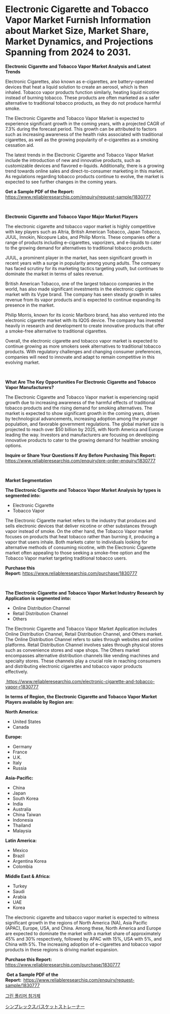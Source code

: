 <p><h1>Electronic Cigarette and Tobacco Vapor Market Furnish Information about Market Size, Market Share, Market Dynamics, and Projections Spanning from 2024 to 2031.</h1></p><p><strong>Electronic Cigarette and Tobacco Vapor Market Analysis and Latest Trends</strong></p>
<p><p>Electronic Cigarettes, also known as e-cigarettes, are battery-operated devices that heat a liquid solution to create an aerosol, which is then inhaled. Tobacco vapor products function similarly, heating liquid nicotine instead of burning tobacco. These products are often marketed as a safer alternative to traditional tobacco products, as they do not produce harmful smoke. </p><p>The Electronic Cigarette and Tobacco Vapor Market is expected to experience significant growth in the coming years, with a projected CAGR of 7.3% during the forecast period. This growth can be attributed to factors such as increasing awareness of the health risks associated with traditional cigarettes, as well as the growing popularity of e-cigarettes as a smoking cessation aid. </p><p>The latest trends in the Electronic Cigarette and Tobacco Vapor Market include the introduction of new and innovative products, such as customizable devices and flavored e-liquids. Additionally, there is a growing trend towards online sales and direct-to-consumer marketing in this market. As regulations regarding tobacco products continue to evolve, the market is expected to see further changes in the coming years.</p></p>
<p><strong>Get a Sample PDF of the Report:&nbsp;</strong> <a href="https://www.reliableresearchiq.com/enquiry/request-sample/1830777">https://www.reliableresearchiq.com/enquiry/request-sample/1830777</a></p>
<p>&nbsp;</p>
<p><strong>Electronic Cigarette and Tobacco Vapor Major Market Players</strong></p>
<p><p>The electronic cigarette and tobacco vapor market is highly competitive with key players such as Altria, British American Tobacco, Japan Tobacco, JUUL, Innokin, Nicopure Labs, and Philip Morris. These companies offer a range of products including e-cigarettes, vaporizers, and e-liquids to cater to the growing demand for alternatives to traditional tobacco products.</p><p>JUUL, a prominent player in the market, has seen significant growth in recent years with a surge in popularity among young adults. The company has faced scrutiny for its marketing tactics targeting youth, but continues to dominate the market in terms of sales revenue.</p><p>British American Tobacco, one of the largest tobacco companies in the world, has also made significant investments in the electronic cigarette market with its Vype brand. The company has seen steady growth in sales revenue from its vapor products and is expected to continue expanding its presence in the market.</p><p>Philip Morris, known for its iconic Marlboro brand, has also ventured into the electronic cigarette market with its IQOS device. The company has invested heavily in research and development to create innovative products that offer a smoke-free alternative to traditional cigarettes.</p><p>Overall, the electronic cigarette and tobacco vapor market is expected to continue growing as more smokers seek alternatives to traditional tobacco products. With regulatory challenges and changing consumer preferences, companies will need to innovate and adapt to remain competitive in this evolving market.</p></p>
<p>&nbsp;</p>
<p><strong>What Are The Key Opportunities For Electronic Cigarette and Tobacco Vapor Manufacturers?</strong></p>
<p><p>The Electronic Cigarette and Tobacco Vapor market is experiencing rapid growth due to increasing awareness of the harmful effects of traditional tobacco products and the rising demand for smoking alternatives. The market is expected to show significant growth in the coming years, driven by technological advancements, increasing adoption among the younger population, and favorable government regulations. The global market size is projected to reach over $50 billion by 2025, with North America and Europe leading the way. Investors and manufacturers are focusing on developing innovative products to cater to the growing demand for healthier smoking options.</p></p>
<p><strong>Inquire or Share Your Questions If Any Before Purchasing This Report:</strong> <a href="https://www.reliableresearchiq.com/enquiry/pre-order-enquiry/1830777">https://www.reliableresearchiq.com/enquiry/pre-order-enquiry/1830777</a></p>
<p>&nbsp;</p>
<p><strong>Market Segmentation</strong></p>
<p><strong>The Electronic Cigarette and Tobacco Vapor Market Analysis by types is segmented into:</strong></p>
<p><ul><li>Electronic Cigarette</li><li>Tobacco Vapor</li></ul></p>
<p><p>The Electronic Cigarette market refers to the industry that produces and sells electronic devices that deliver nicotine or other substances through vapor instead of smoke. On the other hand, the Tobacco Vapor market focuses on products that heat tobacco rather than burning it, producing a vapor that users inhale. Both markets cater to individuals looking for alternative methods of consuming nicotine, with the Electronic Cigarette market often appealing to those seeking a smoke-free option and the Tobacco Vapor market targeting traditional tobacco users.</p></p>
<p><strong>Purchase this Report:&nbsp;</strong><a href="https://www.reliableresearchiq.com/purchase/1830777">https://www.reliableresearchiq.com/purchase/1830777</a></p>
<p>&nbsp;</p>
<p><strong>The Electronic Cigarette and Tobacco Vapor Market Industry Research by Application is segmented into:</strong></p>
<p><ul><li>Online Distribution Channel</li><li>Retail Distribution Channel</li><li>Others</li></ul></p>
<p><p>The Electronic Cigarette and Tobacco Vapor Market Application includes Online Distribution Channel, Retail Distribution Channel, and Others market. The Online Distribution Channel refers to sales through websites and online platforms. Retail Distribution Channel involves sales through physical stores such as convenience stores and vape shops. The Others market encompasses alternative distribution channels like vending machines and specialty stores. These channels play a crucial role in reaching consumers and distributing electronic cigarettes and tobacco vapor products effectively.</p></p>
<p><a href="https://www.reliableresearchiq.com/electronic-cigarette-and-tobacco-vapor-r1830777">&nbsp;https://www.reliableresearchiq.com/electronic-cigarette-and-tobacco-vapor-r1830777</a></p>
<p><strong>In terms of Region, the Electronic Cigarette and Tobacco Vapor Market Players available by Region are:</strong></p>
<p>
    <p> <strong> North America: </strong>
        <ul>
            <li>United States</li>
            <li>Canada</li>
        </ul>
        </p> 
    <p> <strong> Europe: </strong>
        <ul>
            <li>Germany</li>
            <li>France</li>
            <li>U.K.</li>
            <li>Italy</li>
            <li>Russia</li>
        </ul>
        </p> 
    <p> <strong> Asia-Pacific: </strong>
        <ul>
            <li>China</li>
            <li>Japan</li>
            <li>South Korea</li>
            <li>India</li>
            <li>Australia</li>
            <li>China Taiwan</li>
            <li>Indonesia</li>
            <li>Thailand</li>
            <li>Malaysia</li>
        </ul>
        </p> 
    <p> <strong> Latin America: </strong>
        <ul>
            <li>Mexico</li>
            <li>Brazil</li>
            <li>Argentina Korea</li>
            <li>Colombia</li>
        </ul>
        </p> 
    <p> <strong> Middle East & Africa: </strong>
        <ul>
            <li>Turkey</li>
            <li>Saudi</li>
            <li>Arabia</li>
            <li>UAE</li>
            <li>Korea</li>
        </ul>
    </p>
    </p>
<p><p>The electronic cigarette and tobacco vapor market is expected to witness significant growth in the regions of North America (NA), Asia Pacific (APAC), Europe, USA, and China. Among these, North America and Europe are expected to dominate the market with a market share of approximately 45% and 30% respectively, followed by APAC with 15%, USA with 5%, and China with 5%. The increasing adoption of e-cigarettes and tobacco vapor products in these regions is driving market expansion.</p></p>
<p><strong>Purchase this Report: </strong><a href="https://www.reliableresearchiq.com/purchase/1830777">https://www.reliableresearchiq.com/purchase/1830777</a></p>
<p>&nbsp;<strong>Get a Sample PDF of the Report:&nbsp;&nbsp;</strong><a href="https://www.reliableresearchiq.com/enquiry/request-sample/1830777">https://www.reliableresearchiq.com/enquiry/request-sample/1830777</a></p>
<p><strong></strong></p>
<p><p><a href="https://github.com/mpodehpw07370073/Market-Research-Report-List-3/blob/main/220779440289.md">그린 폴리머 첨가제</a></p><p><a href="https://github.com/nxboeu02965442/Market-Research-Report-List-3/blob/main/732633730915.md">シンプレックスバスケットストレーナー</a></p></p>